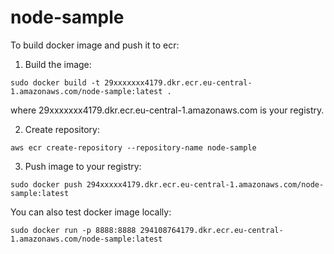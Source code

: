 # node-sample

To build docker image and push it to ecr:

1. Build the image:
```
sudo docker build -t 29xxxxxxx4179.dkr.ecr.eu-central-1.amazonaws.com/node-sample:latest .
```
where 29xxxxxxx4179.dkr.ecr.eu-central-1.amazonaws.com is your registry.

2. Create repository:
```
aws ecr create-repository --repository-name node-sample
```

3. Push image to your registry:
```
sudo docker push 294xxxxx4179.dkr.ecr.eu-central-1.amazonaws.com/node-sample:latest
```
You can also test docker image locally:
```
sudo docker run -p 8888:8888 294108764179.dkr.ecr.eu-central-1.amazonaws.com/node-sample:latest
```

